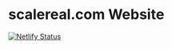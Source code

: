 # scalereal.com Website 

[![Netlify Status](https://api.netlify.com/api/v1/badges/77be184b-f61f-4959-99d8-bae45b05a62b/deploy-status)](https://app.netlify.com/sites/scalereal/deploys)
